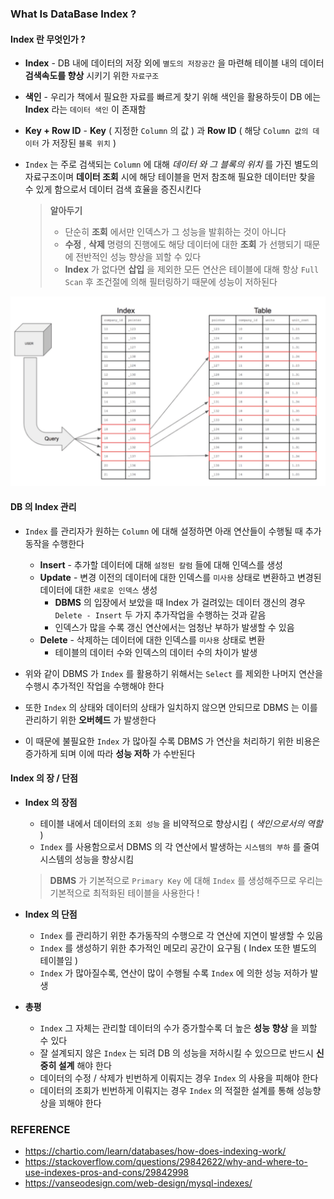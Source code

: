 ### What Is DataBase Index ? 



#### Index 란 무엇인가 ?

- **Index** - DB 내에 데이터의 저장 외에 `별도의 저장공간` 을 마련해 테이블 내의 데이터 **검색속도를 향상** 시키기 위한 `자료구조`

- **색인** - 우리가 책에서 필요한 자료를 빠르게 찾기 위해 색인을 활용하듯이 DB 에는 **Index** 라는 `데이터 색인` 이 존재함

- **Key + Row ID** - **Key** ( 지정한 `Column` 의 값 ) 과 **Row ID** ( 해당 `Column 값의 데이터` 가 저장된 `블록 위치` )

- `Index` 는 주로 검색되는 `Column` 에 대해 *데이터 와 그 블록의 위치* 를 가진 별도의 자료구조이며 **데이터 조회** 시에 해당 테이블을 먼저 참조해 필요한 데이터만 찾을 수 있게 함으로서 데이터 검색 효율을 증진시킨다

  > **알아두기**
  >
  > - 단순히 **조회** 에서만 인덱스가 그 성능을 발휘하는 것이 아니다
  > - **수정** , **삭제** 명령의 진행에도 해당 데이터에 대한 **조회** 가 선행되기 때문에 전반적인 성능 향상을 꾀할 수 있다
  > - **Index** 가 없다면 **삽입** 을 제외한 모든 연산은 테이블에 대해 항상 `Full Scan` 후 조건절에 의해 필터링하기 때문에 성능이 저하된다

<p align="center"><img src="../../assets/img/db_index.png" alt="Imgur" width="600" /></p> 



#### DB 의 Index 관리

- `Index` 를 관리자가 원하는 `Column` 에 대해 설정하면 아래 연산들이 수행될 때 추가동작을 수행한다
  - **Insert** - 추가할 데이터에 대해 `설정된 칼럼` 들에 대해 인덱스를 생성
  - **Update** - 변경 이전의 데이터에 대한 인덱스를 `미사용` 상태로 변환하고 변경된 데이터에 대한 `새로운 인덱스` 생성
    - **DBMS** 의 입장에서 보았을 때 Index 가 걸려있는 데이터 갱신의 경우 `Delete - Insert` 두 가지 추가작업을 수행하는 것과 같음
    - 인덱스가 많을 수록 갱신 연산에서는 엄청난 부하가 발생할 수 있음
  - **Delete** - 삭제하는 데이터에 대한 인덱스를 `미사용` 상태로 변환 
    - 테이블의 데이터 수와 인덱스의 데이터 수의 차이가 발생

- 위와 같이 DBMS 가 `Index` 를 활용하기 위해서는 `Select` 를 제외한 나머지 연산을 수행시 추가적인 작업을 수행해야 한다
- 또한 `Index` 의 상태와 데이터의 상태가 일치하지 않으면 안되므로 DBMS 는 이를 관리하기 위한 **오버헤드** 가 발생한다
- 이 때문에 불필요한 `Index` 가 많아질 수록 DBMS 가 연산을 처리하기 위한 비용은 증가하게 되며 이에 따라 **성능 저하** 가 수반된다



#### Index 의 장 / 단점

- **Index 의 장점**

  - 테이블 내에서 데이터의 `조회 성능` 을 비약적으로 향상시킴 ( *색인으로서의 역할* )
  - `Index` 를 사용함으로서 DBMS 의 각 연산에서 발생하는 `시스템의 부하` 를 줄여 시스템의 성능을 향상시킴

  > **DBMS** 가 기본적으로 `Primary Key` 에 대해 `Index` 를 생성해주므로 우리는 기본적으로 최적화된 테이블을 사용한다 !

- **Index 의 단점** 

  - `Index` 를 관리하기 위한 추가동작의 수행으로 각 연산에 지연이 발생할 수 있음
  - `Index` 를 생성하기 위한 추가적인 메모리 공간이 요구됨 ( Index 또한 별도의 테이블임 )
  - `Index` 가 많아질수록, 연산이 많이 수행될 수록 `Index` 에 의한 성능 저하가 발생

- **총평**

  - `Index` 그 자체는 관리할 데이터의 수가 증가할수록 더 높은 **성능 향상** 을 꾀할 수 있다
  - 잘 설계되지 않은 `Index` 는 되려 DB 의 성능을 저하시킬 수 있으므로 반드시 **신중히 설계** 해야 한다
  - 데이터의 수정 / 삭제가 빈번하게 이뤄지는 경우 `Index` 의 사용을 피해야 한다
  - 데이터의 조회가 빈번하게 이뤄지는 경우 `Index` 의 적절한 설계를 통해 성능향상을 꾀해야 한다



### REFERENCE

- https://chartio.com/learn/databases/how-does-indexing-work/
- https://stackoverflow.com/questions/29842622/why-and-where-to-use-indexes-pros-and-cons/29842998
- https://vanseodesign.com/web-design/mysql-indexes/